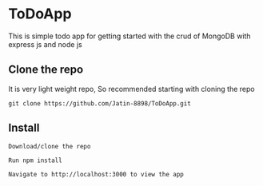 # ToDoApp
This is simple todo app for getting started with the crud of MongoDB with express js and node js

## Clone the repo
It is very light weight repo, So recommended starting with cloning the repo
```
git clone https://github.com/Jatin-8898/ToDoApp.git
```


## Install
  ```
  Download/clone the repo
  
  Run npm install
  
  Navigate to http://localhost:3000 to view the app
  ```

